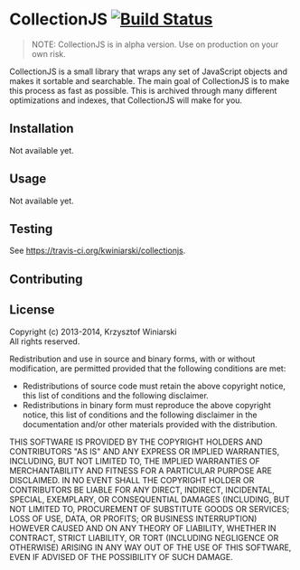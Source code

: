 # CollectionJS [![Build Status](https://travis-ci.org/kwiniarski/collectionjs.png)](https://travis-ci.org/kwiniarski/collectionjs "Build Status") #

> NOTE: CollectionJS is in alpha version. Use on production on your own risk.

CollectionJS is a small library that wraps any set of JavaScript objects and makes it sortable and searchable. The main goal of CollectionJS is to make this process as fast as possible. This is archived through many different optimizations and indexes, that CollectionJS will make for you.

## Installation ##

Not available yet.

## Usage ##

Not available yet.

## Testing ##

See https://travis-ci.org/kwiniarski/collectionjs.

## Contributing ##

## License ##

Copyright (c) 2013-2014, Krzysztof Winiarski<br/>
All rights reserved.

Redistribution and use in source and binary forms, with or without modification, are permitted provided that the following conditions are met:

- Redistributions of source code must retain the above copyright notice, this list of conditions and the following disclaimer.
- Redistributions in binary form must reproduce the above copyright notice, this list of conditions and the following disclaimer in the documentation and/or other materials provided with the distribution.

THIS SOFTWARE IS PROVIDED BY THE COPYRIGHT HOLDERS AND CONTRIBUTORS "AS IS" AND ANY EXPRESS OR IMPLIED WARRANTIES, INCLUDING, BUT NOT LIMITED TO, THE IMPLIED WARRANTIES OF MERCHANTABILITY AND FITNESS FOR A PARTICULAR PURPOSE ARE DISCLAIMED. IN NO EVENT SHALL THE COPYRIGHT HOLDER OR CONTRIBUTORS BE LIABLE FOR ANY DIRECT, INDIRECT, INCIDENTAL, SPECIAL, EXEMPLARY, OR CONSEQUENTIAL DAMAGES (INCLUDING, BUT NOT LIMITED TO, PROCUREMENT OF SUBSTITUTE GOODS OR SERVICES; LOSS OF USE, DATA, OR PROFITS; OR BUSINESS INTERRUPTION) HOWEVER CAUSED AND ON ANY THEORY OF LIABILITY, WHETHER IN CONTRACT, STRICT LIABILITY, OR TORT (INCLUDING NEGLIGENCE OR OTHERWISE) ARISING IN ANY WAY OUT OF THE USE OF THIS SOFTWARE, EVEN IF ADVISED OF THE POSSIBILITY OF SUCH DAMAGE.
